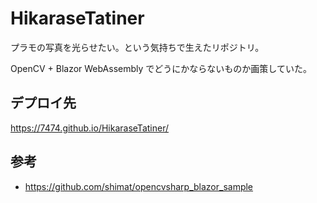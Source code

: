 # HikaraseTatiner

プラモの写真を光らせたい。という気持ちで生えたリポジトリ。

OpenCV + Blazor WebAssembly でどうにかならないものか画策していた。


## デプロイ先

https://7474.github.io/HikaraseTatiner/


## 参考

- https://github.com/shimat/opencvsharp_blazor_sample
